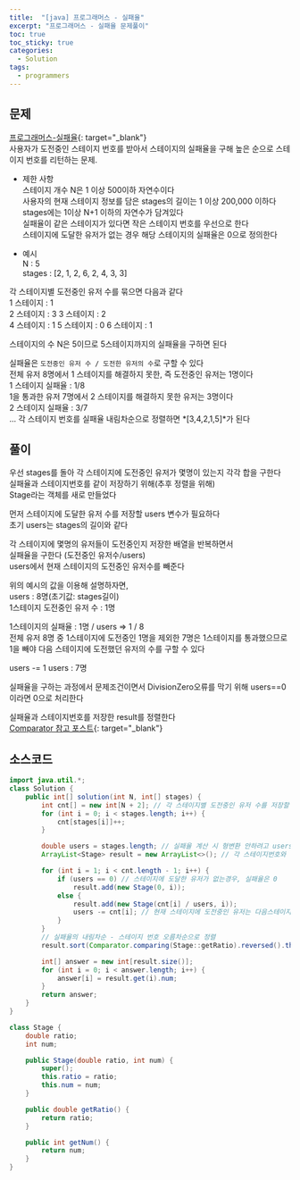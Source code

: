 ```yaml
---
title:  "[java] 프로그래머스 - 실패율"
excerpt: "프로그래머스 - 실패율 문제풀이"
toc: true
toc_sticky: true
categories:
  - Solution
tags:
  - programmers
---
```

## 문제  
[프로그래머스-실패율](https://programmers.co.kr/learn/courses/30/lessons/42889?language=java){: target="_blank"}  
사용자가 도전중인 스테이지 번호를 받아서 스테이지의 실패율을 구해 높은 순으로 스테이지 번호를 리턴하는 문제.  


* 제한 사항  
스테이지 개수 N은 1 이상 500이하 자연수이다  
사용자의 현재 스테이지 정보를 담은 stages의 길이는 1 이상 200,000 이하다  
stages에는 1이상 N+1 이하의 자연수가 담겨있다  
실패율이 같은 스테이지가 있다면 작은 스테이지 번호를 우선으로 한다  
스테이지에 도달한 유저가 없는 경우 해당 스테이지의 실패율은 0으로 정의한다  


* 예시  
N : 5  
stages : [2, 1, 2, 6, 2, 4, 3, 3]  

각 스테이지별 도전중인 유저 수를 묶으면 다음과 같다  
1 스테이지 : 1  
2 스테이지 : 3
3 스테이지 : 2  
4 스테이지 : 1
5 스테이지 : 0
6 스테이지 : 1  

스테이지의 수 N은 5이므로 5스테이지까지의 실패율을 구하면 된다  

실패율은 `도전중인 유저 수 / 도전한 유저의 수`로 구할 수 있다  
전체 유저 8명에서 1 스테이지를 해결하지 못한, 즉 도전중인 유저는 1명이다  
1 스테이지 실패율 : 1/8  
1을 통과한 유저 7명에서 2 스테이지를 해결하지 못한 유저는 3명이다  
2 스테이지 실패율 : 3/7  
...
각 스테이지 번호를 실패율 내림차순으로 정렬하면 *[3,4,2,1,5]*가 된다  

## 풀이  

우선 stages를 돌아 각 스테이지에 도전중인 유저가 몇명이 있는지 각각 합을 구한다  
실패율과 스테이지번호를 같이 저장하기 위해(추후 정렬을 위해)  
Stage라는 객체를 새로 만들었다  

먼저 스테이지에 도달한 유저 수를 저장할 users 변수가 필요하다  
초기 users는 stages의 길이와 같다  

각 스테이지에 몇명의 유저들이 도전중인지 저장한 배열을 반복하면서  
실패율을 구한다 (도전중인 유저수/users)  
users에서 현재 스테이지의 도전중인 유저수를 빼준다  


위의 예시의 값을 이용해 설명하자면,  
users : 8명(초기값: stages길이)  
1스테이지 도전중인 유저 수 : 1명  

1스테이지의 실패율 : 1명 / users => 1 / 8  
전체 유저 8명 중 1스테이지에 도전중인 1명을 제외한 7명은 1스테이지를 통과했으므로  
1을 빼야 다음 스테이지에 도전했던 유저의 수를 구할 수 있다  

users -= 1
users : 7명  

실패율을 구하는 과정에서 문제조건이면서 DivisionZero오류를 막기 위해 users==0 이라면 0으로 처리한다  

실패율과 스테이지번호를 저장한 result를 정렬한다  
[Comparator 참고 포스트](https://hongjuzzang.github.io/java/java_comparator/){: target="_blank"} 

## 소스코드  

```java
import java.util.*;
class Solution {
	public int[] solution(int N, int[] stages) {
		int cnt[] = new int[N + 2]; // 각 스테이지별 도전중인 유저 수를 저장할 배열
		for (int i = 0; i < stages.length; i++) {
			cnt[stages[i]]++;
		}

		double users = stages.length; // 실패율 계산 시 형변환 안하려고 users를 double로 잡았다
		ArrayList<Stage> result = new ArrayList<>(); // 각 스테이지번호와 실패율을 저장할 List

		for (int i = 1; i < cnt.length - 1; i++) {
			if (users == 0) // 스테이지에 도달한 유저가 없는경우, 실패율은 0
				result.add(new Stage(0, i));
			else {
				result.add(new Stage(cnt[i] / users, i));
				users -= cnt[i]; // 현재 스테이지에 도전중인 유저는 다음스테이지 도달 유저 수에서 제외
			}
		}
		// 실패율의 내림차순 - 스테이지 번호 오름차순으로 정렬
		result.sort(Comparator.comparing(Stage::getRatio).reversed().thenComparingInt(Stage::getNum));

		int[] answer = new int[result.size()];
		for (int i = 0; i < answer.length; i++) {
			answer[i] = result.get(i).num;
		}
		return answer;
	}
}

class Stage {
	double ratio;
	int num;

	public Stage(double ratio, int num) {
		super();
		this.ratio = ratio;
		this.num = num;
	}

	public double getRatio() {
		return ratio;
	}

	public int getNum() {
		return num;
	}
}
```